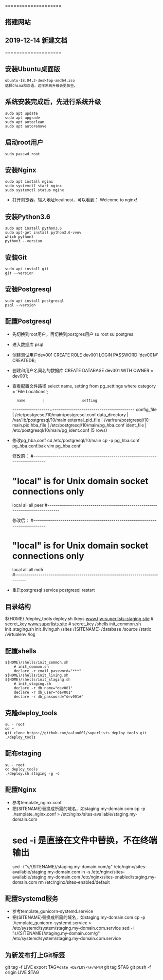 ====================
## 搭建网站
## 2019-12-14 新建文档
====================

## 安装Ubuntu桌面版
    ubuntu-18.04.3-desktop-amd64.iso
    选择China和汉语，这样系统升级会更快些。
## 系统安装完成后，先进行系统升级
    sudo apt update
    sudo apt upgrade
    sudo apt autoclean
    sudo apt autoremove
## 启动root用户
    sudo passwd root


## 安装Nginx
    sudo apt install nginx
    sudo systemctl start nginx
    sudo systemctl status nginx
* 打开浏览器，输入地址localhost，可以看到：
    Welcome to nginx!
## 安装Python3.6
    sudo apt install python3.6
    sudo apt-get install python3.6-venv
    which python3
    python3 --version
## 安装Git
    sudo apt install git
    git --version
## 安装Postgresql
    sudo apt install postgresql
    psql --version


## 配置Postgresql
* 先切换到root用户，再切换到postgres用户
    su root
    su postgres
* 进入数据库
    psql
* 创建测试用户dev001
    CREATE ROLE dev001 LOGIN PASSWORD 'dev001#' CREATEDB; 
* 创建和用户名同名的数据库
    CREATE DATABASE dev001 WITH OWNER = dev001;
* 查看配置文件路径
    select name, setting from pg_settings where category = 'File Locations';

        name        |                 setting
    -------------------+------------------------------------------
    config_file       | /etc/postgresql/10/main/postgresql.conf
    data_directory    | /var/lib/postgresql/10/main
    external_pid_file | /var/run/postgresql/10-main.pid
    hba_file          | /etc/postgresql/10/main/pg_hba.conf
    ident_file        | /etc/postgresql/10/main/pg_ident.conf
    (5 rows)

* 修改pg_hba.conf
    cd /etc/postgresql/10/main
    cp -p pg_hba.conf pg_hba.conf.bak
    vim pg_hba.conf

    修改前：
    #--------------------------------------------------------------------------------
    # "local" is for Unix domain socket connections only
    local   all             all                                     peer
    #--------------------------------------------------------------------------------

    修改后：
    #--------------------------------------------------------------------------------
    # "local" is for Unix domain socket connections only
    local   all             all                                     md5    
    #--------------------------------------------------------------------------------

* 重启postgresql
    service postgresql restart


## 目录结构
${HOME}
    /deploy_tools
        deploy.sh
    /keys
        www.tjw-superlists-staging.site   # secret_key
        www.superlists.site    # secret_key
    /shells
        init_common.sh
        init_staging.sh
        init_living.sh
    /sites
        /{SITENAME}
            /database
            /source
            /static
            /virtualenv
            /log

## 配置shells
    ${HOME}/shells/init_common.sh
        # init_common.sh
        declare -r email_password="***"
    ${HOME}/shells/init_living.sh
    ${HOME}/shells/init_staging.sh
        # init_staging.sh
        declare -r db_name="dev001"
        declare -r db_user="dev001"
        declare -r db_password="dev001#"

## 克隆deploy_tools
    su - root
    cd ~
    git clone https://github.com/aaluo001/superlists_deploy_tools.git ./deploy_tools

## 配布staging
    su - root
    cd deploy_tools
    ./deploy.sh staging -g -c


## 配置Nginx
* 参考template_nginx.conf
* 把{SITENAME}替换成所需的域名，如staging.my-domain.com
    cp -p ./template_nginx.conf > /etc/nginx/sites-available/staging.my-domain.com
    # sed -i 是直接在文件中替换，不在终端输出
    sed -i "s/{SITENAME}/staging.my-domain.com/g" /etc/nginx/sites-available/staging.my-domain.com
    ln -s /etc/nginx/sites-available/staging.my-domain.com /etc/nginx/sites-enabled/staging.my-domain.com
    rm /etc/nginx/sites-enabled/default

## 配置Systemd服务
* 参考template_gunicorn-systemd.service
* 把{SITENAME}替换成所需的域名，如staging.my-domain.com
    cp -p ./template_gunicorn-systemd.service > /etc/systemd/system/staging.my-domain.com.service
    sed -i "s/{SITENAME}/staging.my-domain.com/g" /etc/systemd/system/staging.my-domain.com.service

## 为新发布打上Git标签
git tag -f LIVE
export TAG=`date +DEPLOY-%F/%H%M`
git tag $TAG
git push -f origin LIVE $TAG
